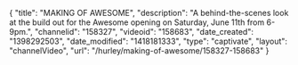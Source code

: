 {
    "title": "MAKING OF AWESOME",
    "description": "A behind-the-scenes look at the build out for the Awesome opening on Saturday, June 11th from 6-9pm.",
    "channelid": "158327",
    "videoid": "158683",
    "date_created": "1398292503",
    "date_modified": "1418181333",
    "type": "captivate",
    "layout": "channelVideo",
    "url": "\/hurley\/making-of-awesome\/158327-158683"
}